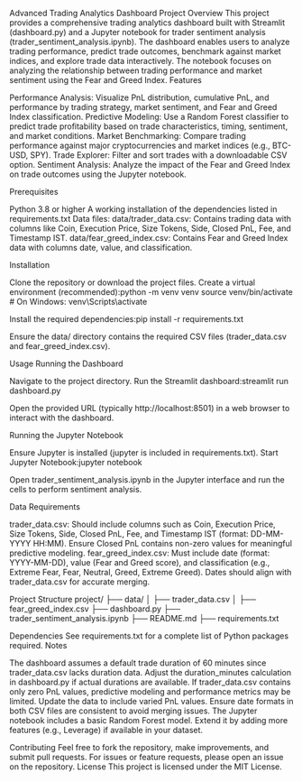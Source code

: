Advanced Trading Analytics Dashboard
Project Overview
This project provides a comprehensive trading analytics dashboard built with Streamlit (dashboard.py) and a Jupyter notebook for trader sentiment analysis (trader_sentiment_analysis.ipynb). The dashboard enables users to analyze trading performance, predict trade outcomes, benchmark against market indices, and explore trade data interactively. The notebook focuses on analyzing the relationship between trading performance and market sentiment using the Fear and Greed Index.
Features

Performance Analysis: Visualize PnL distribution, cumulative PnL, and performance by trading strategy, market sentiment, and Fear and Greed Index classification.
Predictive Modeling: Use a Random Forest classifier to predict trade profitability based on trade characteristics, timing, sentiment, and market conditions.
Market Benchmarking: Compare trading performance against major cryptocurrencies and market indices (e.g., BTC-USD, SPY).
Trade Explorer: Filter and sort trades with a downloadable CSV option.
Sentiment Analysis: Analyze the impact of the Fear and Greed Index on trade outcomes using the Jupyter notebook.

Prerequisites

Python 3.8 or higher
A working installation of the dependencies listed in requirements.txt
Data files:
data/trader_data.csv: Contains trading data with columns like Coin, Execution Price, Size Tokens, Side, Closed PnL, Fee, and Timestamp IST.
data/fear_greed_index.csv: Contains Fear and Greed Index data with columns date, value, and classification.



Installation

Clone the repository or download the project files.
Create a virtual environment (recommended):python -m venv venv
source venv/bin/activate  # On Windows: venv\Scripts\activate


Install the required dependencies:pip install -r requirements.txt


Ensure the data/ directory contains the required CSV files (trader_data.csv and fear_greed_index.csv).

Usage
Running the Dashboard

Navigate to the project directory.
Run the Streamlit dashboard:streamlit run dashboard.py


Open the provided URL (typically http://localhost:8501) in a web browser to interact with the dashboard.

Running the Jupyter Notebook

Ensure Jupyter is installed (jupyter is included in requirements.txt).
Start Jupyter Notebook:jupyter notebook


Open trader_sentiment_analysis.ipynb in the Jupyter interface and run the cells to perform sentiment analysis.

Data Requirements

trader_data.csv: Should include columns such as Coin, Execution Price, Size Tokens, Side, Closed PnL, Fee, and Timestamp IST (format: DD-MM-YYYY HH:MM). Ensure Closed PnL contains non-zero values for meaningful predictive modeling.
fear_greed_index.csv: Must include date (format: YYYY-MM-DD), value (Fear and Greed score), and classification (e.g., Extreme Fear, Fear, Neutral, Greed, Extreme Greed). Dates should align with trader_data.csv for accurate merging.

Project Structure
project/
├── data/
│   ├── trader_data.csv
│   ├── fear_greed_index.csv
├── dashboard.py
├── trader_sentiment_analysis.ipynb
├── README.md
├── requirements.txt

Dependencies
See requirements.txt for a complete list of Python packages required.
Notes

The dashboard assumes a default trade duration of 60 minutes since trader_data.csv lacks duration data. Adjust the duration_minutes calculation in dashboard.py if actual durations are available.
If trader_data.csv contains only zero PnL values, predictive modeling and performance metrics may be limited. Update the data to include varied PnL values.
Ensure date formats in both CSV files are consistent to avoid merging issues.
The Jupyter notebook includes a basic Random Forest model. Extend it by adding more features (e.g., Leverage) if available in your dataset.

Contributing
Feel free to fork the repository, make improvements, and submit pull requests. For issues or feature requests, please open an issue on the repository.
License
This project is licensed under the MIT License.
